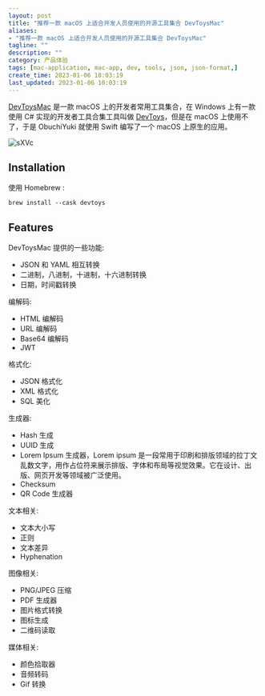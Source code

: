 ```yaml
---
layout: post
title: "推荐一款 macOS 上适合开发人员使用的开源工具集合 DevToysMac"
aliases:
- "推荐一款 macOS 上适合开发人员使用的开源工具集合 DevToysMac"
tagline: ""
description: ""
category: 产品体验
tags: [mac-application, mac-app, dev, tools, json, json-format,]
create_time: 2023-01-06 10:03:19
last_updated: 2023-01-06 10:03:19
---
```


[DevToysMac](https://github.com/ObuchiYuki/DevToysMac) 是一款 macOS 上的开发者常用工具集合，在 Windows 上有一款使用 C# 实现的开发者工具合集工具叫做 [DevToys](https://github.com/veler/DevToys)，但是在 macOS 上使用不了，于是 ObuchiYuki 就使用 Swift 编写了一个 macOS 上原生的应用。

![sXVc](https://photo.einverne.info/images/2023/04/13/sXVc.png)

## Installation

使用 Homebrew :

```
brew install --cask devtoys
```

## Features

DevToysMac 提供的一些功能:

- JSON 和 YAML 相互转换
- 二进制，八进制，十进制，十六进制转换
- 日期，时间戳转换

编解码:

- HTML 编解码
- URL 编解码
- Base64 编解码
- JWT

格式化:

- JSON 格式化
- XML 格式化
- SQL 美化

生成器:

- Hash 生成
- UUID 生成
- Lorem Ipsum 生成器，Lorem ipsum 是一段常用于印刷和排版领域的拉丁文乱数文字，用作占位符来展示排版、字体和布局等视觉效果。它在设计、出版、网页开发等领域被广泛使用。
- Checksum
- QR Code 生成器

文本相关:

- 文本大小写
- 正则
- 文本差异
- Hyphenation

图像相关:

- PNG/JPEG 压缩
- PDF 生成器
- 图片格式转换
- 图标生成
- 二维码读取

媒体相关:

- 颜色拾取器
- 音频转码
- Gif 转换
